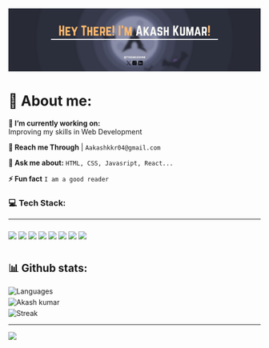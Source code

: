 
<p align="center"><img src="media/Hey There! I&apos;m Akash Kumar!.png" alt="Akash banner" style ="height: 40%; width: 100%; padding-top: 20px;" /></p>

# 💫 About me:

**🔭 I’m currently working on:** <br>
Improving my skills in Web Development

**📧 Reach me Through** | ```Aakashkkr04@gmail.com```

**💬 Ask me about:** ```HTML, CSS, Javasript, React...```

**⚡ Fun fact** ```I am a good reader```


<h3 align="left">💻 Tech Stack:</h3> <hr>

<p align="left" style="padding:10px 0">
   <img src="https://img.shields.io/badge/HTML-E34F26?style=for-the-badge&logo=HTML5&logoColor=white" />
  <img src="https://img.shields.io/badge/CSS3-1572B6?style=for-the-badge&logo=css3&logoColor=white"/>
  <img src = "https://img.shields.io/badge/JavaScript-323330?style=for-the-badge&logo=javascript&logoColor=F7DF1E" />
  <img src="https://img.shields.io/badge/React-323330?style=for-the-badge&logo=react&logoColor=61DAFB"/>
  <img src="https://img.shields.io/badge/Shell_Script-323330?style=for-the-badge&logo=gnu-bash&logoColor=white"/>
  <img src="https://img.shields.io/badge/GIT-E44C30?style=for-the-badge&logo=git&logoColor=white" />
  <img src="https://img.shields.io/badge/Linux-FCC624?style=for-the-badge&logo=linux&logoColor=black" />
  <img src="https://img.shields.io/badge/language-1572B6?style=for-the-badge&logo=c&logoColor=white" />
</p>


## 📊 Github stats: 
<div align="left" style="display: flex; flex-direction: column; gap:5px; width:100%;">

<img align="left" src="https://github-readme-stats.vercel.app/api/top-langs?username=theakash04&show_icons=true&locale=en&layout=compact&theme=dark" alt="Languages">


<img align="center" src="https://github-readme-stats.vercel.app/api?username=theakash04&show_icons=true&locale=en&theme=dark" alt="Akash kumar" />

<img align="center" src="https://github-readme-streak-stats.herokuapp.com/?user=theakash04&theme=dark" alt="Streak" />

</div>

<hr>

![](https://komarev.com/ghpvc/?username=theakash04&color=6272A4&label=Viewers)
